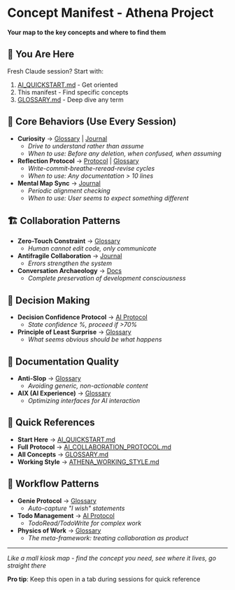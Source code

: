 # Concept Manifest - Athena Project

**Your map to the key concepts and where to find them**

## 📍 You Are Here
Fresh Claude session? Start with:
1. [AI_QUICKSTART.md](AI_QUICKSTART.md) - Get oriented
2. This manifest - Find specific concepts
3. [GLOSSARY.md](docs/physics-of-work/GLOSSARY.md) - Deep dive any term

## 🧭 Core Behaviors (Use Every Session)
- **Curiosity** → [Glossary](docs/physics-of-work/GLOSSARY.md#curiosity-ai-collaboration-context) | [Journal](docs/journal/2025-06-11-curiosity-as-core-behavior.md)
  - *Drive to understand rather than assume*
  - *When to use: Before any deletion, when confused, when assuming*
- **Reflection Protocol** → [Protocol](docs/physics-of-work/REFLECTION_PROTOCOL.md) | [Glossary](docs/physics-of-work/GLOSSARY.md#reflection-protocol)
  - *Write-commit-breathe-reread-revise cycles*
  - *When to use: Any documentation > 10 lines*
- **Mental Map Sync** → [Journal](docs/journal/2025-06-09-mental-map-synchronization-protocol.md)
  - *Periodic alignment checking*
  - *When to use: User seems to expect something different*

## 🏗️ Collaboration Patterns
- **Zero-Touch Constraint** → [Glossary](docs/physics-of-work/GLOSSARY.md#zero-touch-constraint)
  - *Human cannot edit code, only communicate*
- **Antifragile Collaboration** → [Journal](docs/journal/2025-06-10-antifragile-collaboration-pattern.md)
  - *Errors strengthen the system*
- **Conversation Archaeology** → [Docs](docs/CONVERSATION_ARCHAEOLOGY.md)
  - *Complete preservation of development consciousness*

## 🎯 Decision Making
- **Decision Confidence Protocol** → [AI Protocol](AI_COLLABORATION_PROTOCOL.md#decision-confidence-for-major-changes)
  - *State confidence %, proceed if >70%*
- **Principle of Least Surprise** → [Glossary](docs/physics-of-work/GLOSSARY.md#principle-of-least-surprise)
  - *What seems obvious should be what happens*

## 📝 Documentation Quality
- **Anti-Slop** → [Glossary](docs/physics-of-work/GLOSSARY.md#slop)
  - *Avoiding generic, non-actionable content*
- **AIX (AI Experience)** → [Glossary](docs/physics-of-work/GLOSSARY.md#aix-ai-experience)
  - *Optimizing interfaces for AI interaction*

## 🚀 Quick References
- **Start Here** → [AI_QUICKSTART.md](AI_QUICKSTART.md)
- **Full Protocol** → [AI_COLLABORATION_PROTOCOL.md](AI_COLLABORATION_PROTOCOL.md)
- **All Concepts** → [GLOSSARY.md](docs/physics-of-work/GLOSSARY.md)
- **Working Style** → [ATHENA_WORKING_STYLE.md](docs/collaboration/ATHENA_WORKING_STYLE.md)

## 🔄 Workflow Patterns
- **Genie Protocol** → [Glossary](docs/physics-of-work/GLOSSARY.md#genie-protocol)
  - *Auto-capture "I wish" statements*
- **Todo Management** → [AI Protocol](AI_COLLABORATION_PROTOCOL.md#tool-usage-mandatory)
  - *TodoRead/TodoWrite for complex work*
- **Physics of Work** → [Glossary](docs/physics-of-work/GLOSSARY.md#physics-of-work)
  - *The meta-framework: treating collaboration as product*

---

*Like a mall kiosk map - find the concept you need, see where it lives, go straight there*

**Pro tip**: Keep this open in a tab during sessions for quick reference